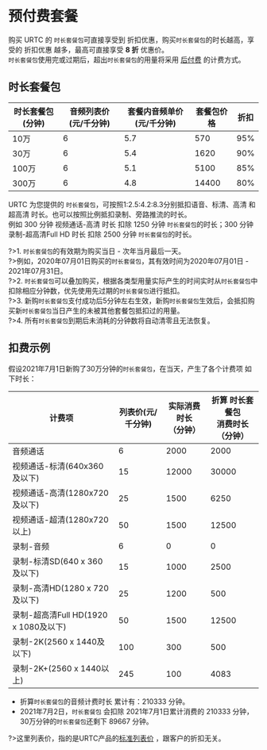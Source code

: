 # 预付费套餐
购买 URTC 的 `时长套餐包`可直接享受到 折扣优惠，购买`时长套餐包`的时长越高，享受的 折扣优惠 越多，最高可直接享受 **8 折** 优惠价。   
`时长套餐包`使用完或过期后，超出`时长套餐包`的用量将采用 [后付费](/price/index) 的计费方式。
## 时长套餐包

|时长套餐包(分钟) | 音频列表价(元/千分钟) | 套餐内音频单价(元/千分钟) | 套餐包价格 | 折扣 |
| - | - | - | - | - |
|10万|6|5.7|570|95%|
|30万|6|5.4|1620|90%|
|100万|6|5.1|5100|85%|
|300万|6|4.8|14400|80%|

URTC 为您提供的 `时长套餐包`，可按照1:2.5:4.2:8.3分别抵扣语音、标清、高清 和 超高清 时长。也可以按照比例抵扣录制、旁路推流的时长。         
例如 300 分钟 视频通话-高清 时长 扣除 1250 分钟 `时长套餐包`的时长；300 分钟 录制-超高清Full HD 时长 扣除 2500 分钟 `时长套餐包`的时长。    

?>1. `时长套餐包`的有效期为购买当日 - 次年当月最后一天。    
?>例如，2020年07月01日购买的`时长套餐包`，其有效时间为2020年07月01日 - 2021年07月31日。    
?>2. `时长套餐包`可以叠加购买，根据各类型用量实际产生的时间实时从`时长套餐包`中扣除相应分钟数，优先使用先过期的`时长套餐包`进行抵扣。    
?>3. 新购`时长套餐包`支付成功后5分钟左右生效，新购`时长套餐包`生效后，会抵扣购买新`时长套餐包`当日产生的未被其他套餐包抵扣过的用量。     
?>4. 所有`时长套餐包`到期后未消耗的分钟数将自动清零且无法恢复。


## 扣费示例
假设2021年7月1日新购了30万分钟的`时长套餐包`，在当天，产生了各个计费项 如下时长：

|计费项	|列表价(元/千分钟)|实际消费时长<br>（分钟）| 折算 时长套餐包<br>消费时长（分钟）|
| - | - | - | - |
|音频通话	|6|2000 |2000|
|视频通话-标清(640x360及以下)	|15|12000|30000|
|视频通话-高清(1280x720及以下)	|25|1500|6250|
|视频通话-超清(1280x720以上)	|50|1500|12500|
|录制-音频	|6|0|0|
|录制-标清SD(640 x 360及以下) 	|15|1000|2500|
|录制-高清HD(1280 x 720及以下) 	|25|1200|500|
|录制-超高清Full HD(1920 x 1080及以下) 	|50|1500|12500|
|录制-2K(2560 x 1440及以下) 	|100|300|500|
|录制-2K+(2560 x 1440以上) 	|245|100|4083|

- 折算`时长套餐包`的音频计费时长 累计有：210333 分钟。
- 2021年7月2日，`时长套餐包` 会扣除 2021年7月1日累计消费的 210333 分钟，30万分钟的`时长套餐包`还剩下 89667 分钟。

?>这里列表价，指的是URTC产品的[标准列表价](/price/index) ，跟客户的折扣无关。   
